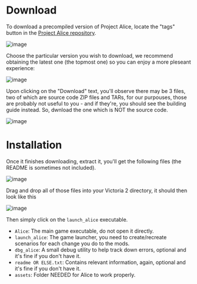 # Download

To download a precompiled version of Project Alice, locate the "tags" button in the [Project Alice repository](https://github.com/schombert/Project-Alice).

![image](https://github.com/schombert/Project-Alice/assets/39974089/0d393492-0471-44b2-b222-4efe6ed57c92)

Choose the particular version you wish to download, we recommend obtaining the latest one (the topmost one) so you can enjoy a more pleseant experience:

![image](https://github.com/schombert/Project-Alice/assets/39974089/4f179bf2-773b-4b2c-84f1-142cde855918)

Upon clicking on the "Download" text, you'll observe there may be 3 files, two of which are source code ZIP files and TARs, for our purpouses, those are probably not useful to you - and if they're, you should see the building guide instead. So, dwnload the one which is NOT the source code.

![image](https://github.com/schombert/Project-Alice/assets/39974089/a32e10a5-8caf-4c0c-8aab-b141736a41e3)

# Installation

Once it finishes downloading, extract it, you'll get the following files (the README is sometimes not included).

![image](https://github.com/schombert/Project-Alice/assets/39974089/d669abdd-647a-4417-ac8a-2a5c9c6e6fec)

Drag and drop all of those files into your Victoria 2 directory, it should then look like this

![image](https://github.com/schombert/Project-Alice/assets/39974089/3dd79391-999b-410e-8bd1-020437d34b89)

Then simply click on the `launch_alice` executable.

- `Alice`: The main game executable, do not open it directly.
- `launch_alice`: The game launcher, you need to create/recreate scenarios for each change you do to the mods.
- `dbg_alice`: A small debug utility to help track down errors, optional and it's fine if you don't have it.
- `readme OR ELSE.txt`: Contains relevant information, again, optional and it's fine if you don't have it.
- `assets`: Folder NEEDED for Alice to work properly.
